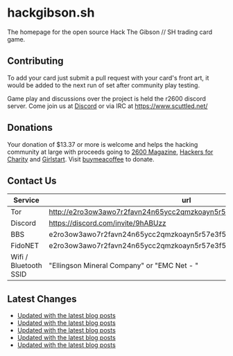 # hackgibson.sh
The homepage for the open source Hack The Gibson // SH trading card game.


## Contributing

To add your card just submit a pull request with your card's front art, it would be added to the next run of set after community play testing.

Game play and discussions over the project is held the r2600 discord server. Come join us at [Discord](https://discord.com/invite/9hABUzz) or via IRC at https://www.scuttled.net/


## Donations

Your donation of $13.37 or more is welcome and helps the hacking community at large with proceeds going to [2600 Magazine](https://2600.com/), [Hackers for Charity](https://hackersforcharity.org) and [Girlstart](https://girlstart.org).  Visit [buymeacoffee](https://www.buymeacoffee.com/hackgibson.sh) to donate.


## Contact Us

Service | url
-|-
Tor | http://e2ro3ow3awo7r2favn24n65ycc2qmzkoayn5r57e3f56nvjwdcgg32ad.onion
Discord | https://discord.com/invite/9hABUzz
BBS | e2ro3ow3awo7r2favn24n65ycc2qmzkoayn5r57e3f56nvjwdcgg32ad.onion:23
FidoNET | e2ro3ow3awo7r2favn24n65ycc2qmzkoayn5r57e3f56nvjwdcgg32ad.onion:24554
Wifi / Bluetooth SSID | "Ellingson Mineral Company" or "EMC Net - <fidonet address>"

## Latest Changes
<!-- BLOG-POST-LIST:START -->
- [Updated with the latest blog posts](https://github.com/DFW2600/hackgibson.sh/commit/10579a8c30ab883de5ce833106dca23a591778e0)
- [Updated with the latest blog posts](https://github.com/DFW2600/hackgibson.sh/commit/ba9c23bd6c0115b824f9d5ef2ae9b3a0c67a5d6b)
- [Updated with the latest blog posts](https://github.com/DFW2600/hackgibson.sh/commit/71990b35761c789a7b75e21a3ef5d246ab99438f)
- [Updated with the latest blog posts](https://github.com/DFW2600/hackgibson.sh/commit/0b3f20a4e95a82c45b85773065b0bb42fae32ae7)
- [Updated with the latest blog posts](https://github.com/DFW2600/hackgibson.sh/commit/286a0946173c096c33dfcba5f6cc016f23d34e1b)
<!-- BLOG-POST-LIST:END -->
